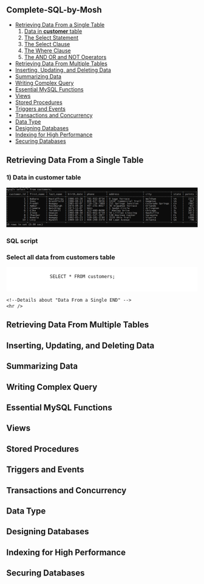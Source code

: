  <style>
  .jjj{
   background: #fff;
  }
</style>
 <h2>Complete-SQL-by-Mosh</h2>
<ul>
<li>
    <a href="#date-from-a-single-table">Retrieving Data From a Single Table</a>
    <ol>
        <li>
            <a href="#data-in-customer">Data in <b>customer</b> table</a>
        </li>
        <li>
            <a href="">The Select Statement</a>
        </li>
        <li>
            <a href="#">The Select Clause</a>
        </li>
        <li>
            <a href="#">The Where Clause</a>
        </li>              
        <li>
            <a href="#">The AND OR and NOT Operators</a>
        </li>
    </ol>
</li>
<li>
    <a href="#date-from-a-multiple-table">Retrieving Data From Multiple Tables</a>
</li>
<li>
    <a href="#insert-update-delet-date">Inserting, Updating, and Deleting Data</a>
</li>
<li>
    <a href="#summarizing-data">Summarizing Data</a>
</li>
<li>
    <a href="#write-complex-query">Writing Complex Query</a>
</li>
<li>
    <a href="#essential-mysql-function">Essential MySQL Functions</a>
</li>
<li>
    <a href="#mysql-views">Views</a>
</li>
<li>
    <a href="#stored-procedures">Stored Procedures</a> 
</li>
<li>
    <a href="#trigger-and-events">Triggers and Events</a>
</li>
<li>
    <a href="#transactions-and-concurrency">Transactions and Concurrency</a>
</li>
<li>
    <a href="#mysql-data-type">Data Type</a>
</li>
<li>
    <a href="#mysql-designing-database">Designing Databases</a>
</li>
<li>
    <a href="#indexing-for-high-performance">Indexing for High Performance</a>
</li>
<li>
    <a href="#mysql-securing-databases">Securing Databases</a>
</li>
</ul>
<!--Details about "Data From a Single Start" -->
    <h2 id="date-from-a-single-table">Retrieving Data From a Single Table</h2>
    <h3>1) Data in customer table</h3>
    <img src="git-html/images/customer_table.png" title="All data in customer table"> 
    <h3 id="data-in-customer">SQL script</h3>    
    <h3>Select all data from customers table</h3>
        <pre class="jjj">
            <code>
                SELECT * FROM customers;
            </code>
        </pre>

    <!--Details about "Data From a Single END" -->
    <hr />

<h2 id="date-from-a-multiple-table">Retrieving Data From Multiple Tables</h2>
<h2 id="insert-update-delet-date">Inserting, Updating, and Deleting Data</h2>
<h2 id="summarizing-data">Summarizing Data</h2>
<h2 id="write-complex-query">Writing Complex Query</h2>
<h2 id="essential-mysql-function">Essential MySQL Functions</h2>
<h2 id="mysql-views">Views</h2>
<h2 id="stored-procedures">Stored Procedures</h2>
<h2 id="trigger-and-events">Triggers and Events</h2>
<h2 id="transactions-and-concurrency">Transactions and Concurrency</h2>
<h2 id="mysql-data-type">Data Type</h2>
<h2 id="mysql-designing-database">Designing Databases</h2>
<h2 id="indexing-for-high-performance">Indexing for High Performance</h2>
<h2 id="mysql-securing-databases">Securing Databases</h2>

